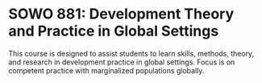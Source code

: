 # SOWO 881: Development Theory and Practice in Global Settings

This course is designed to assist students to learn skills, methods, theory, and research in development practice in global settings. Focus is on competent practice with marginalized populations globally.
